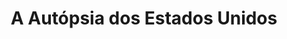 ---
title: A Autópsia dos Estados Unidos
author_name: ['Sebastião Rodrigues', 'Paulo-Guilherme']
author_slug: sebastiao-rodrigues
year: 1953
origin: Portugal
type: book cover
tags: [non-fiction]
ref: RS.010.0098
thumbnail_image_path: /images/rs-010-0010-autopsia-estados-unidos-thumbnail.jpg
image_path: /images/rs-010-0010-autopsia-estados-unidos.jpg
layout: artifact
---